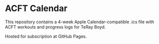# ACFT Calendar

This repository contains a 4-week Apple Calendar-compatible .ics file with ACFT workouts and progress logs for TeRay Boyd.

Hosted for subscription at GitHub Pages.
